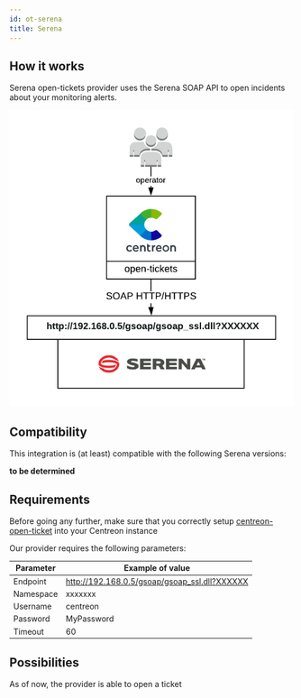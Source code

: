 ```yaml
---
id: ot-serena
title: Serena
---
```


## How it works

Serena open-tickets provider uses the Serena SOAP API to open incidents about
your monitoring alerts.

![architecture](../../assets/integrations/open-tickets/ot-serena-architecture.png)

## Compatibility

This integration is (at least) compatible with the following Serena versions:

**to be determined**

## Requirements

Before going any further, make sure that you correctly setup
[centreon-open-ticket](../../alerts-notifications/ticketing.md#advanced-configuration)
into your Centreon instance

Our provider requires the following parameters:

| Parameter | Example of value                                |
| --------- | ----------------------------------------------- |
| Endpoint  | <http://192.168.0.5/gsoap/gsoap_ssl.dll?XXXXXX> |
| Namespace | xxxxxxx                                         |
| Username  | centreon                                        |
| Password  | MyPassword                                      |
| Timeout   | 60                                              |

## Possibilities

As of now, the provider is able to open a ticket
